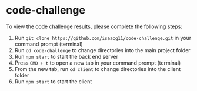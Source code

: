 # code-challenge

To view the code challenge results, please complete the following steps:

1. Run `git clone https://github.com/isaacg11/code-challenge.git` in your command prompt (terminal)
2. Run `cd code-challenge` to change directories into the main project folder
3. Run `npm start` to start the back end server
4. Press `CMD + t` to open a new tab in your command prompt (terminal)
5. From the new tab, run `cd client` to change directories into the client folder
6. Run `npm start` to start the client
